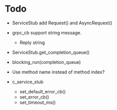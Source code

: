 # Todo

* ServiceStub add Request() and AsyncRequest()
* grpc_cb support string message.
	+ Reply string

* ServiceStub.get_completion_queue()
* blocking_run(completion_queue)

* Use method name instead of method index?

* c_service_stub
	+ set_default_error_cb()
	+ set_error_cb()
	+ set_timeout_ms()